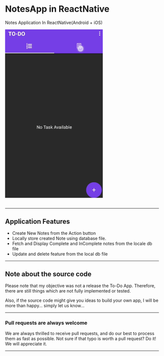 # NotesApp in ReactNative
Notes Application In ReactNative(Android + iOS)

<img src="https://github.com/MobMaxime/NotesApp_ReactNative/blob/master/Gif/todo_Android.gif" width="320" alt="NotesApp" />
<br/><br/>


---
## Application Features
* Create New Notes from the Action button
* Locally store created Note using database file.
* Fetch and Display Complete and InComplete notes from the locale db file
* Update and delete feature from the local db file
  
---
## Note about the source code

Please note that my objective was not a release the To-Do App. Therefore, there are still things which are not fully implemented or tested.

Also, if the source code might give you ideas to build your own app, I will be more than happy… simply let us know…

---

### Pull requests are always welcome

We are always thrilled to receive pull requests, and do our best to
process them as fast as possible. Not sure if that typo is worth a pull
request? Do it! We will appreciate it.

---





